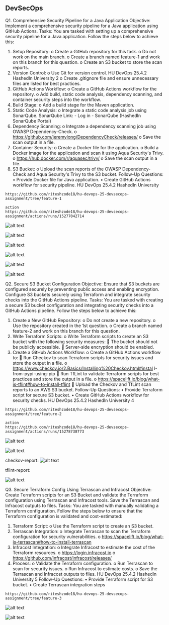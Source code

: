 ## DevSecOps

Q1. Comprehensive Security Pipeline for a Java Application
Objective:
Implement a comprehensive security pipeline for a Java application using GitHub Actions.
Tasks:
You are tasked with setting up a comprehensive security pipeline for a Java application. 
Follow the steps below to achieve this:
1. Setup Repository:
o Create a GitHub repository for this task.
o Do not work on the main branch.
o Create a branch named feature-1 and work on this branch for this question.
o Create an S3 bucket to store the scan reports.
2. Version Control:
o Use Git for version control.
HU DevOps 25.4.2 HashedIn University
2
o Create .gitignore file and ensure unnecessary files are listed for best 
practices.
3. GitHub Actions Workflow:
o Create a GitHub Actions workflow for the repository.
o Add build, static code analysis, dependency scanning, and container 
security steps into the workflow.
4. Build Stage:
o Add a build stage for the Maven application.
5. Static Code Analysis:
o Integrate a static code analysis job using SonarQube.
SonarQube Link: - Log in - SonarQube (HashedIn SonarQube Portal)
6. Dependency Scanning:
o Integrate a dependency scanning job using OWASP Dependency-Check.
o https://github.com/jeremylong/DependencyCheck/releases/
o Save the scan output in a file.
7. Container Security:
o Create a Docker file for the application.
o Build a Docker image for the application and scan it using Aqua Security's 
Trivy.
o https://hub.docker.com/r/aquasec/trivy/
o Save the scan output in a file.
8. S3 Bucket:
o Upload the scan reports of the OWASP Dependency-Check and Aqua 
Security's Trivy to the S3 bucket.
Follow-Up Questions:
• Provide Docker file for Java application.
• Create GitHub Actions workflow for security pipeline.
HU DevOps 25.4.2 HashedIn University

```
https://github.com/riteshzode18/hu-devops-25-devsecops-assignment/tree/feature-1
```

```
action
https://github.com/riteshzode18/hu-devops-25-devsecops-assignment/actions/runs/15277042714

```

![alt text](image.png)

![alt text](image-1.png)

![alt text](image-5.png)

![alt text](image-9.png)

![alt text](image-6.png)

![alt text](image-7.png)



Q2. Secure S3 Bucket Configuration
Objective:
Ensure that S3 buckets are configured securely by preventing public access and enabling 
encryption. Configure S3 buckets securely using Terraform and integrate security checks 
into the GitHub Actions pipeline.
Tasks:
You are tasked with creating a secure S3 bucket configuration and integrating security 
checks into a GitHub Actions pipeline. Follow the steps below to achieve this:
1. Create a New GitHub Repository:
o Do not create a new repository.
o Use the repository created in the 1st question.
o Create a branch named feature-2 and work on this branch for this question.
2. Write Terraform Scripts:
o Write Terraform scripts to create an S3 bucket with the following security 
measures: 
 The bucket should not be publicly accessible.
 Server-side encryption should be enabled.
3. Create a GitHub Actions Workflow:
o Create a GitHub Actions workflow to: 
 Run Checkov to scan Terraform scripts for security issues and store 
the output in a file.
o https://www.checkov.io/2.Basics/Installing%20Checkov.html#instal
l-from-pypi-using-pip
 Run TfLint to validate Terraform scripts for best practices and store 
the output in a file.
o https://spacelift.io/blog/what-is-tflint#how-to-install-tflint
 Upload the Checkov and TfLint scan reports to an AWS S3 bucket.
Follow-Up Questions:
• Provide Terraform script for secure S3 bucket.
• Create GitHub Actions workflow for security checks.
HU DevOps 25.4.2 HashedIn University
4


```
https://github.com/riteshzode18/hu-devops-25-devsecops-assignment/tree/feature-2

```

```
action
https://github.com/riteshzode18/hu-devops-25-devsecops-assignment/actions/runs/15278738773
```

![alt text](image-2.png)

<!-- ![alt text](image-3.png) -->

![alt text](image-13.png)

checkov-report:
![alt text](image-10.png)

tflint-report:

![alt text](image-12.png)

<!-- ![alt text](image-11.png) -->


Q3. Secure Terraform Config Using Terrascan and Infracost
Objective:
Create Terraform scripts for an S3 Bucket and validate the Terraform configuration using 
Terrascan and Infracost tools. Save the Terrascan and Infracost outputs to files.
Tasks:
You are tasked with manually validating a Terraform configuration. Follow the steps below 
to ensure that the Terraform configuration is validated and cost-estimated:
1. Terraform Script:
o Use the Terraform script to create an S3 bucket.
2. Terrascan Integration:
o Integrate Terrascan to scan the Terraform configuration for security 
vulnerabilities.
o https://spacelift.io/blog/what-is-terrascan#how-to-install-terrascan
3. Infracost Integration:
o Integrate Infracost to estimate the cost of the Terraform resources.
o https://login.infracost.io
o https://github.com/infracost/infracost/releases/
4. Process:
o Validate the Terraform configuration.
o Run Terrascan to scan for security issues.
o Run Infracost to estimate costs.
o Save the Terrascan and Infracost outputs to files.
HU DevOps 25.4.2 HashedIn University
5
Follow-Up Questions:
• Provide Terraform script for S3 bucket.
• Create Terrascan integration steps

```
https://github.com/riteshzode18/hu-devops-25-devsecops-assignment/tree/feature-3
```

![alt text](image-4.png)

![alt text](image-8.png)

